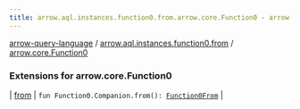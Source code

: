```yaml
---
title: arrow.aql.instances.function0.from.arrow.core.Function0 - arrow-query-language
---
```


[arrow-query-language](../../index.html) / [arrow.aql.instances.function0.from](../index.html) / [arrow.core.Function0](./index.html)

### Extensions for arrow.core.Function0

| [from](from.html) | `fun Function0.Companion.from(): `[`Function0From`](../../arrow.aql.instances/-function0-from/index.html) |

